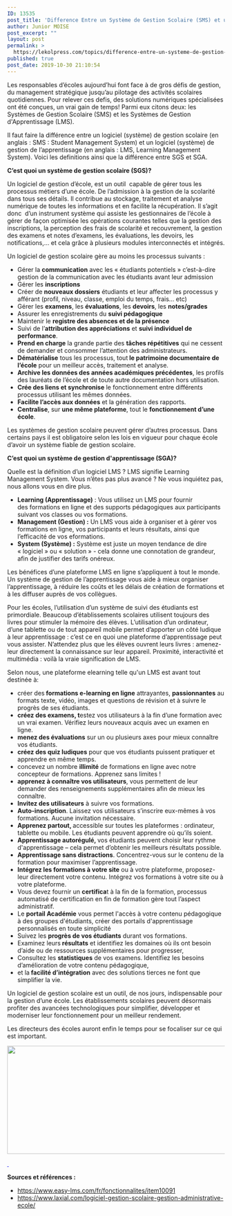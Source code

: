 ```yaml
---
ID: 13535
post_title: 'Difference Entre un Système de Gestion Scolaire (SMS) et un Système de Gestion d&#8217;Apprentissage (LMS)'
author: Junior MOISE
post_excerpt: ""
layout: post
permalink: >
  https://lekolpress.com/topics/difference-entre-un-systeme-de-gestion-scolaire-sms-et-un-systeme-de-gestion-dapprentissage-lms/
published: true
post_date: 2019-10-30 21:10:54
---
```

Les responsables d’écoles aujourd’hui font face à de gros défis de gestion, du management stratégique jusqu’au pilotage des activités scolaires quotidiennes. Pour relever ces defis, des solutions numériques spécialisées ont été conçues, un vrai gain de temps! Parmi eux citons deux: les Systèmes de Gestion Scolaire (SMS) et les Systèmes de Gestion d'Apprentissage (LMS).

Il faut faire la différence entre un logiciel (système) de gestion scolaire (en anglais : SMS : Student Management System) et un logiciel (système) de gestion de l’apprentissage (en anglais : LMS, Learning Management System). Voici les definitions ainsi que la différence entre SGS et SGA.

<strong>C’est quoi un système de gestion scolaire (SGS)?</strong>

Un logiciel de gestion d’école, est un outil  capable de gérer tous les processus métiers d’une école. De l’admission à la gestion de la scolarité dans tous ses détails. Il contribue au stockage, traitement et analyse numérique de toutes les informations et en facilite la récupération. Il s’agit donc  d’un instrument système qui assiste les gestionnaires de l’école à gérer de façon optimisée les opérations courantes telles que la gestion des inscriptions, la perception des frais de scolarité et recouvrement, la gestion des examens et notes d’examens, les évaluations, les devoirs, les notifications,… et cela grâce à plusieurs modules interconnectés et intégrés.

Un logiciel de gestion scolaire gère au moins les processus suivants :
<ul>
 	<li>Gérer la <strong>communication</strong> avec les « étudiants potentiels » c’est-à-dire gestion de la communication avec les étudiants avant leur admission</li>
 	<li>Gérer les <strong>inscriptions</strong></li>
 	<li>Créer de <strong>nouveaux dossiers</strong> étudiants et leur affecter les processus y afférant (profil, niveau, classe, emploi du temps, frais… etc)</li>
 	<li>Gérer les <strong>examens</strong>, les <strong>évaluations</strong>, les <strong>devoirs</strong>, les <strong>notes/grades</strong></li>
 	<li>Assurer les enregistrements du <strong>suivi pédagogique</strong></li>
 	<li>Maintenir le <strong>registre des absences et de la présence</strong></li>
 	<li>Suivi de l’<strong>attribution des appréciations</strong> et <strong>suivi individuel de performance</strong>.</li>
 	<li><strong>Prend en charge</strong> la grande partie des <strong>tâches répétitives</strong> qui ne cessent de demander et consommer l’attention des administrateurs.</li>
 	<li><strong>Dématérialise</strong> tous les processus, tout<strong> le patrimoine documentaire de l’école</strong> pour un meilleur accès, traitement et analyse.</li>
 	<li><strong>Archive les données des années académiques précédentes</strong>, les profils des lauréats de l’école et de toute autre documentation hors utilisation.</li>
 	<li><strong>Crée des liens et synchronise</strong> le fonctionnement entre différents processus utilisant les mêmes données.</li>
 	<li><strong>Facilite l’accès aux données</strong> et la génération des rapports.</li>
 	<li><strong>Centralise</strong>, sur <strong>une même plateforme</strong>, tout le <strong>fonctionnement d’une école</strong>.</li>
</ul>
Les systèmes de gestion scolaire peuvent gérer d’autres processus. Dans certains pays il est obligatoire selon les lois en vigueur pour chaque école d’avoir un système fiable de gestion scolaire.

<strong>C’est quoi un système de gestion d'apprentissage (SGA)?</strong>

Quelle est la définition d’un logiciel LMS ? LMS signifie Learning Management System. Vous n’êtes pas plus avancé ? Ne vous inquiétez pas, nous allons vous en dire plus.
<ul>
 	<li><strong>Learning (Apprentissage)</strong> : Vous utilisez un LMS pour fournir des formations en ligne et des supports pédagogiques aux participants suivant vos classes ou vos formations.</li>
 	<li><strong>Management (Gestion) :</strong> Un LMS vous aide à organiser et à gérer vos formations en ligne, vos participants et leurs résultats, ainsi que l’efficacité de vos eformations.</li>
 	<li><strong>System (Système) :</strong> Système est juste un moyen tendance de dire « logiciel » ou « solution » - cela donne une connotation de grandeur, afin de justifier des tarifs onéreux.</li>
</ul>
Les bénéfices d’une plateforme LMS en ligne s’appliquent à tout le monde. Un système de gestion de l’apprentissage vous aide à mieux organiser l’apprentissage, à réduire les coûts et les délais de création de formations et à les diffuser auprès de vos collègues.

Pour les écoles, l’utilisation d’un système de suivi des étudiants est primordiale. Beaucoup d’établissements scolaires utilisent toujours des livres pour stimuler la mémoire des élèves. L’utilisation d’un ordinateur, d’une tablette ou de tout appareil mobile permet d’apporter un côté ludique à leur apprentissage : c’est ce en quoi une plateforme d’apprentissage peut vous assister. N’attendez plus que les élèves ouvrent leurs livres : amenez-leur directement la connaissance sur leur appareil. Proximité, interactivité et multimédia : voilà la vraie signification de LMS.

Selon nous, une plateforme elearning telle qu'un LMS est avant tout destinée à:
<ul>
 	<li>créer des<strong> formations e-learning en ligne</strong> attrayantes, <strong>passionnantes</strong> au formats texte, vidéo, images et questions de révision et à suivre le progrès de ses étudiants.</li>
 	<li><strong>créez des examens, t</strong>estez vos utilisateurs à la fin d’une formation avec un vrai examen. Vérifiez leurs nouveaux acquis avec un examen en ligne.</li>
 	<li><strong>menez des évaluations</strong> sur un ou plusieurs axes pour mieux connaître vos étudiants.</li>
 	<li><strong>créez des quiz ludiques</strong> pour que vos étudiants puissent pratiquer et apprendre en même temps.</li>
 	<li>concevez un nombre <strong>illimité</strong> de formations en ligne avec notre concepteur de formations. Apprenez sans limites !</li>
 	<li><strong>apprenez à connaître vos utilisateurs</strong>, vous permettent de leur demander des renseignements supplémentaires afin de mieux les connaître.</li>
 	<li><strong>Invitez des utilisateurs</strong> à suivre vos formations.</li>
 	<li><strong>Auto-inscription</strong>. Laissez vos utilisateurs s’inscrire eux-mêmes à vos formations. Aucune invitation nécessaire.</li>
 	<li><strong>Apprenez partout, </strong>accessible sur toutes les plateformes : ordinateur, tablette ou mobile. Les étudiants peuvent apprendre où qu’ils soient.</li>
 	<li><strong>Apprentissage autorégulé, </strong>vos étudiants peuvent choisir leur rythme d'apprentissage – cela permet d’obtenir les meilleurs résultats possible.</li>
 	<li><strong>Apprentissage sans distractions</strong>. Concentrez-vous sur le contenu de la formation pour maximiser l’apprentissage.</li>
 	<li><strong>Intégrez les formations à votre site</strong> ou à votre plateforme, proposez-leur directement votre contenu. Intégrez vos formations à votre site ou à votre plateforme.</li>
 	<li>Vous devez fournir un <strong>certifica</strong>t à la fin de la formation, processus automatisé de certification en fin de formation gère tout l’aspect administratif.</li>
 	<li>Le <strong>portail Académie</strong> vous permet l'accès à votre contenu pédagogique à des groupes d'étudiants, créer des portails d'apprentissage personnalisés en toute simplicité</li>
 	<li>Suivez les <strong>progrès de vos étudiants</strong> durant vos formations.</li>
 	<li>Examinez leurs<strong> résultats</strong> et identifiez les domaines où ils ont besoin d’aide ou de ressources supplémentaires pour progresser,</li>
 	<li>Consultez les <strong>statistiques</strong> de vos examens. Identifiez les besoins d’amélioration de votre contenu pédagogique,</li>
 	<li>et la<strong> facilité d’intégration</strong> avec des solutions tierces ne font que simplifier la vie.</li>
</ul>
Un logiciel de gestion scolaire est un outil, de nos jours, indispensable pour la gestion d’une école. Les établissements scolaires peuvent désormais profiter des avancées technologiques pour simplifier, développer et moderniser leur fonctionnement pour un meilleur rendement.

Les directeurs des écoles auront enfin le temps pour se focaliser sur ce qui est important.

<a href="https://lekolpress.com/demander-une-consultation/"><strong><img class="wp-image-13667 aligncenter" src="https://lekolpress.com/wp-content/uploads/2019/10/Grey-and-Mint-Cyber-Monday-Coupon-Email-Header.png" alt="" width="750" height="250" /></strong></a>

<span style="color: #0000ee;"><b><u> </u></b></span>

<strong>Sources et références :</strong>
<ul>
 	<li><a href="https://www.easy-lms.com/fr/fonctionnalites/item10091">https://www.easy-lms.com/fr/fonctionnalites/item10091</a></li>
 	<li><a href="https://www.laxial.com/logiciel-gestion-scolaire-gestion-administrative-ecole/">https://www.laxial.com/logiciel-gestion-scolaire-gestion-administrative-ecole/</a></li>
</ul>
&nbsp;